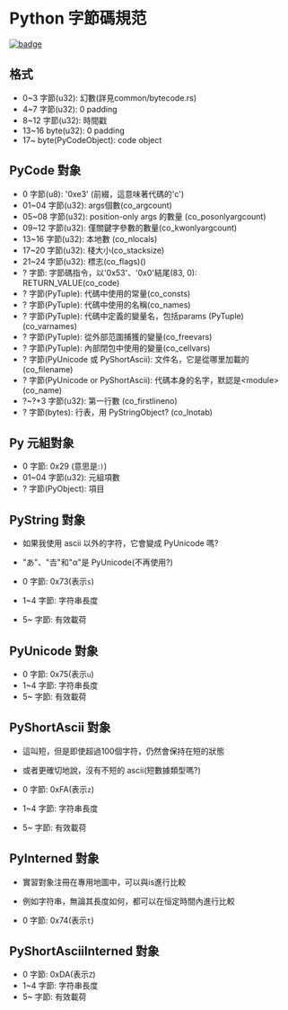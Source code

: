 # Python 字節碼規范

[![badge](https://img.shields.io/endpoint.svg?url=https%3A%2F%2Fgezf7g7pd5.execute-api.ap-northeast-1.amazonaws.com%2Fdefault%2Fsource_up_to_date%3Fowner%3Derg-lang%26repos%3Derg%26ref%3Dmain%26path%3Ddoc/EN/python/bytecode_specification.md%26commit_hash%3D509f9c4fe3a4e7a0b9e6293ab539a3ea3330b3e5)](https://gezf7g7pd5.execute-api.ap-northeast-1.amazonaws.com/default/source_up_to_date?owner=erg-lang&repos=erg&ref=main&path=doc/EN/python/bytecode_specification.md&commit_hash=509f9c4fe3a4e7a0b9e6293ab539a3ea3330b3e5)


## 格式

* 0~3   字節(u32): 幻數(詳見common/bytecode.rs)
* 4~7   字節(u32): 0 padding
* 8~12  字節(u32): 時間戳
* 13~16 byte(u32): 0 padding
* 17~ byte(PyCodeObject): code object

## PyCode 對象

* 0     字節(u8): '0xe3' (前綴，這意味著代碼的'c')
* 01~04 字節(u32): args個數(co_argcount)
* 05~08 字節(u32): position-only args 的數量 (co_posonlyargcount)
* 09~12 字節(u32): 僅關鍵字參數的數量(co_kwonlyargcount)
* 13~16 字節(u32): 本地數 (co_nlocals)
* 17~20 字節(u32): 棧大小(co_stacksize)
* 21~24 字節(u32): 標志(co_flags)()
* ?     字節: 字節碼指令，以'0x53'、'0x0'結尾(83, 0): RETURN_VALUE(co_code)
* ?     字節(PyTuple): 代碼中使用的常量(co_consts)
* ?     字節(PyTuple): 代碼中使用的名稱(co_names)
* ?     字節(PyTuple): 代碼中定義的變量名，包括params (PyTuple) (co_varnames)
* ?     字節(PyTuple): 從外部范圍捕獲的變量(co_freevars)
* ?     字節(PyTuple): 內部閉包中使用的變量(co_cellvars)
* ?     字節(PyUnicode 或 PyShortAscii): 文件名，它是從哪里加載的(co_filename)
* ?     字節(PyUnicode or PyShortAscii): 代碼本身的名字，默認是\<module\> (co_name)
* ?~?+3 字節(u32): 第一行數 (co_firstlineno)
* ?     字節(bytes): 行表，用 PyStringObject? (co_lnotab)

## Py 元組對象

* 0     字節: 0x29 (意思是:`)`)
* 01~04 字節(u32): 元組項數
* ?     字節(PyObject): 項目

## PyString 對象

* 如果我使用 ascii 以外的字符，它會變成 PyUnicode 嗎?
* "あ"、"𠮷"和"α"是 PyUnicode(不再使用?)

* 0     字節: 0x73(表示`s`)
* 1~4   字節: 字符串長度
* 5~    字節: 有效載荷

## PyUnicode 對象

* 0     字節: 0x75(表示`u`)
* 1~4   字節: 字符串長度
* 5~    字節: 有效載荷

## PyShortAscii 對象

* 這叫短，但是即使超過100個字符，仍然會保持在短的狀態
* 或者更確切地說，沒有不短的 ascii(短數據類型嗎?)

* 0     字節: 0xFA(表示`z`)
* 1~4   字節: 字符串長度
* 5~    字節: 有效載荷

## PyInterned 對象

* 實習對象注冊在專用地圖中，可以與is進行比較
* 例如字符串，無論其長度如何，都可以在恒定時間內進行比較

* 0     字節: 0x74(表示`t`)

## PyShortAsciiInterned 對象

* 0     字節: 0xDA(表示`Z`)
* 1~4   字節: 字符串長度
* 5~    字節: 有效載荷